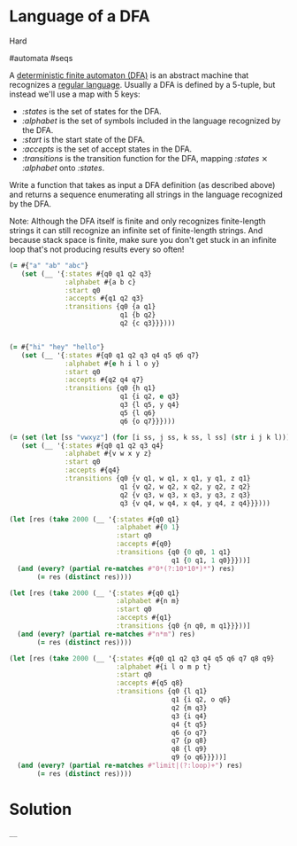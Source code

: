 # Language of a DFA

Hard

#automata #seqs

A [deterministic finite automaton (DFA)](http://en.wikipedia.org/wiki/Deterministic_finite_automaton) is an abstract machine that recognizes a [regular language](http://en.wikipedia.org/wiki/Regular_language). Usually a DFA is defined by a 5-tuple, but instead we'll use a map with 5 keys: 
- <var>:states</var> is the set of states for the DFA.
- <var>:alphabet</var> is the set of symbols included in the language recognized by the DFA. 
- <var>:start</var> is the start state of the DFA. 
- <var>:accepts</var> is the set of accept states in the DFA. 
- <var>:transitions</var> is the transition function for the DFA, mapping <var>:states</var> ⨯ <var>:alphabet</var> onto <var>:states</var>.
  Write a function that takes as input a DFA definition (as described above) and returns a sequence enumerating all strings in the language recognized by the DFA.  Note: Although the DFA itself is finite and only recognizes finite-length strings it can still recognize an infinite set of finite-length strings. And because stack space is finite, make sure you don't get stuck in an infinite loop that's not producing results every so often!

```clojure
(= #{"a" "ab" "abc"}
   (set (__ '{:states #{q0 q1 q2 q3}
              :alphabet #{a b c}
              :start q0
              :accepts #{q1 q2 q3}
              :transitions {q0 {a q1}
                            q1 {b q2}
                            q2 {c q3}}})))
```

```clojure

(= #{"hi" "hey" "hello"}
   (set (__ '{:states #{q0 q1 q2 q3 q4 q5 q6 q7}
              :alphabet #{e h i l o y}
              :start q0
              :accepts #{q2 q4 q7}
              :transitions {q0 {h q1}
                            q1 {i q2, e q3}
                            q3 {l q5, y q4}
                            q5 {l q6}
                            q6 {o q7}}})))
```

```clojure
(= (set (let [ss "vwxyz"] (for [i ss, j ss, k ss, l ss] (str i j k l))))
   (set (__ '{:states #{q0 q1 q2 q3 q4}
              :alphabet #{v w x y z}
              :start q0
              :accepts #{q4}
              :transitions {q0 {v q1, w q1, x q1, y q1, z q1}
                            q1 {v q2, w q2, x q2, y q2, z q2}
                            q2 {v q3, w q3, x q3, y q3, z q3}
                            q3 {v q4, w q4, x q4, y q4, z q4}}})))
```

```clojure
(let [res (take 2000 (__ '{:states #{q0 q1}
                           :alphabet #{0 1}
                           :start q0
                           :accepts #{q0}
                           :transitions {q0 {0 q0, 1 q1}
                                         q1 {0 q1, 1 q0}}}))]
  (and (every? (partial re-matches #"0*(?:10*10*)*") res)
       (= res (distinct res))))
```

```clojure
(let [res (take 2000 (__ '{:states #{q0 q1}
                           :alphabet #{n m}
                           :start q0
                           :accepts #{q1}
                           :transitions {q0 {n q0, m q1}}}))]
  (and (every? (partial re-matches #"n*m") res)
       (= res (distinct res))))
```

```clojure
(let [res (take 2000 (__ '{:states #{q0 q1 q2 q3 q4 q5 q6 q7 q8 q9}
                           :alphabet #{i l o m p t}
                           :start q0
                           :accepts #{q5 q8}
                           :transitions {q0 {l q1}
                                         q1 {i q2, o q6}
                                         q2 {m q3}
                                         q3 {i q4}
                                         q4 {t q5}
                                         q6 {o q7}
                                         q7 {p q8}
                                         q8 {l q9}
                                         q9 {o q6}}}))]
  (and (every? (partial re-matches #"limit|(?:loop)+") res)
       (= res (distinct res))))

```

# Solution

```clojure
__
```
